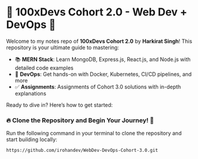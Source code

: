 # 🚀 100xDevs Cohort 2.0 - Web Dev + DevOps 🚀

Welcome to my notes repo of **100xDevs Cohort 2.0** by **Harkirat Singh**!
This repository is your ultimate guide to mastering:

- 📚 **MERN Stack**: Learn MongoDB, Express.js, React.js, and Node.js with detailed code examples
- 📝 **DevOps**: Get hands-on with Docker, Kubernetes, CI/CD pipelines, and more
- ✅ **Assignments**: Assignments of Cohort 3.0 solutions with in-depth explanations

Ready to dive in? Here’s how to get started:

### 🔥 **Clone the Repository and Begin Your Journey! 💫**

Run the following command in your terminal to clone the repository and start building locally:

```bash
https://github.com/irohandev/WebDev-DevOps-Cohort-3.0.git

